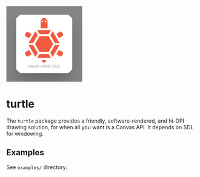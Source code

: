 <img alt="logo" src="https://raw.githubusercontent.com/p0nce/turtle/master/logo.png" width="200">

# turtle

The `turtle` package provides a friendly, software-rendered, and hi-DPI drawing solution, for when all you want is a Canvas API.
It depends on SDL for windowing.



## Examples

See `examples/` directory.